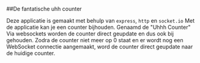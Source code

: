 ##De fantatische uhh counter

Deze applicatie is gemaakt met behulp van `express`, `http` en `socket.io`
Met de applicatie kan je een counter bijhouden. Genaamd de "Uhhh Counter"
Via websockets worden de counter direct geupdate en dus ook bij gehouden. 
Zodra de counter niet meer op 0 staat en er wordt nog een WebSocket connectie aangemaakt, word de counter direct geupdate naar de huidige counter.